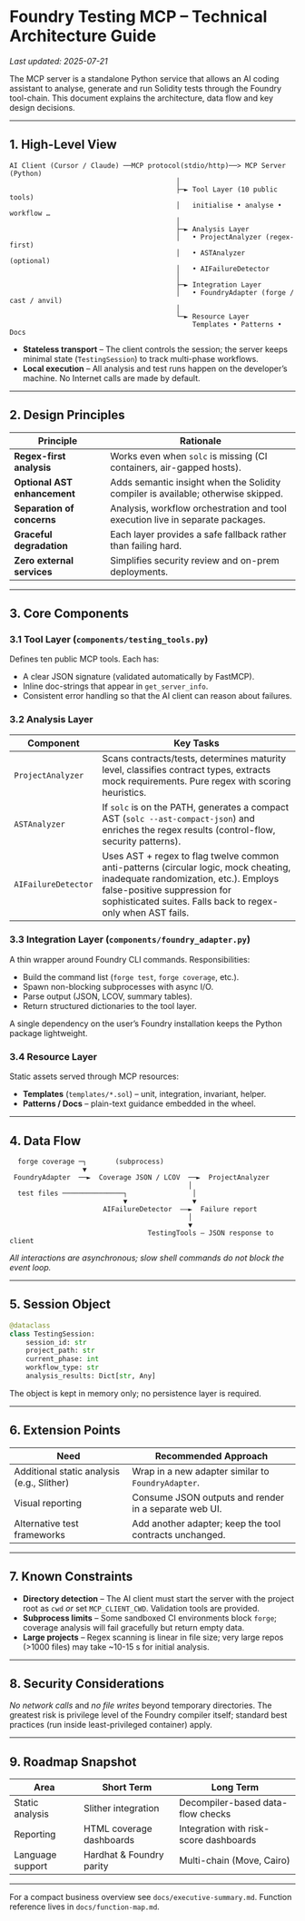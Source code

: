 # Foundry Testing MCP – Technical Architecture Guide

_Last updated: 2025-07-21_

The MCP server is a standalone Python service that allows an AI coding assistant to analyse, generate and run Solidity tests through the Foundry tool-chain.  This document explains the architecture, data flow and key design decisions.

---

## 1. High-Level View

```text
AI Client (Cursor / Claude) ──MCP protocol(stdio/http)──> MCP Server (Python)
                                         │
                                         ├─► Tool Layer (10 public tools)
                                         │   initialise • analyse • workflow …
                                         │
                                         ├─► Analysis Layer
                                         │   • ProjectAnalyzer (regex-first)
                                         │   • ASTAnalyzer   (optional)
                                         │   • AIFailureDetector
                                         │
                                         ├─► Integration Layer
                                         │   • FoundryAdapter (forge / cast / anvil)
                                         │
                                         └─► Resource Layer
                                             Templates • Patterns • Docs
```

* **Stateless transport** – The client controls the session; the server keeps minimal state (`TestingSession`) to track multi-phase workflows.
* **Local execution** – All analysis and test runs happen on the developer’s machine.  No Internet calls are made by default.

---

## 2. Design Principles

| Principle | Rationale |
|-----------|-----------|
| **Regex-first analysis** | Works even when `solc` is missing (CI containers, air-gapped hosts). |
| **Optional AST enhancement** | Adds semantic insight when the Solidity compiler is available; otherwise skipped. |
| **Separation of concerns** | Analysis, workflow orchestration and tool execution live in separate packages. |
| **Graceful degradation** | Each layer provides a safe fallback rather than failing hard. |
| **Zero external services** | Simplifies security review and on-prem deployments. |

---

## 3. Core Components

### 3.1 Tool Layer (`components/testing_tools.py`)

Defines ten public MCP tools.  Each has:
* A clear JSON signature (validated automatically by FastMCP).
* Inline doc-strings that appear in `get_server_info`.
* Consistent error handling so that the AI client can reason about failures.

### 3.2 Analysis Layer

| Component | Key Tasks |
|-----------|-----------|
| `ProjectAnalyzer` | Scans contracts/tests, determines maturity level, classifies contract types, extracts mock requirements.  Pure regex with scoring heuristics. |
| `ASTAnalyzer` | If `solc` is on the PATH, generates a compact AST (`solc --ast-compact-json`) and enriches the regex results (control-flow, security patterns). |
| `AIFailureDetector` | Uses AST + regex to flag twelve common anti-patterns (circular logic, mock cheating, inadequate randomization, etc.).  Employs false-positive suppression for sophisticated suites.  Falls back to regex-only when AST fails. |

### 3.3 Integration Layer (`components/foundry_adapter.py`)

A thin wrapper around Foundry CLI commands.  Responsibilities:
* Build the command list (`forge test`, `forge coverage`, etc.).
* Spawn non-blocking subprocesses with async I/O.
* Parse output (JSON, LCOV, summary tables).
* Return structured dictionaries to the tool layer.

A single dependency on the user’s Foundry installation keeps the Python package lightweight.

### 3.4 Resource Layer

Static assets served through MCP resources:
* **Templates** (`templates/*.sol`) – unit, integration, invariant, helper.
* **Patterns / Docs** – plain-text guidance embedded in the wheel.

---

## 4. Data Flow

```text
  forge coverage ─┐       (subprocess)
                  ▼
 FoundryAdapter  ──►  Coverage JSON / LCOV  ──►  ProjectAnalyzer
                                            │
  test files ───────────────┐                │
                            ▼                ▼
                       AIFailureDetector  ——►  Failure report
                                            │
                                            ▼
                                  TestingTools – JSON response to client
```

*All interactions are asynchronous; slow shell commands do not block the event loop.*

---

## 5. Session Object

```python
@dataclass
class TestingSession:
    session_id: str
    project_path: str
    current_phase: int
    workflow_type: str
    analysis_results: Dict[str, Any]
```

The object is kept in memory only; no persistence layer is required.

---

## 6. Extension Points

| Need | Recommended Approach |
|------|----------------------|
| Additional static analysis (e.g., Slither) | Wrap in a new adapter similar to `FoundryAdapter`. |
| Visual reporting | Consume JSON outputs and render in a separate web UI. |
| Alternative test frameworks | Add another adapter; keep the tool contracts unchanged. |

---

## 7. Known Constraints

* **Directory detection** – The AI client must start the server with the project root as `cwd` _or_ set `MCP_CLIENT_CWD`.  Validation tools are provided.
* **Subprocess limits** – Some sandboxed CI environments block `forge`; coverage analysis will fail gracefully but return empty data.
* **Large projects** – Regex scanning is linear in file size; very large repos (>1000 files) may take ~10-15 s for initial analysis.

---

## 8. Security Considerations

*No network calls* and *no file writes* beyond temporary directories.  The greatest risk is privilege level of the Foundry compiler itself; standard best practices (run inside least-privileged container) apply.

---

## 9. Roadmap Snapshot

| Area | Short Term | Long Term |
|------|------------|-----------|
| Static analysis | Slither integration | Decompiler-based data-flow checks |
| Reporting       | HTML coverage dashboards | Integration with risk-score dashboards |
| Language support| Hardhat & Foundry parity | Multi-chain (Move, Cairo) |

---

For a compact business overview see `docs/executive-summary.md`.  Function reference lives in `docs/function-map.md`. 